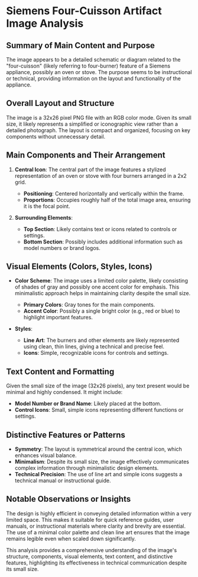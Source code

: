 # Siemens Four-Cuisson Artifact Image Analysis

## Summary of Main Content and Purpose
The image appears to be a detailed schematic or diagram related to the "four-cuisson" (likely referring to four-burner) feature of a Siemens appliance, possibly an oven or stove. The purpose seems to be instructional or technical, providing information on the layout and functionality of the appliance.

## Overall Layout and Structure
The image is a 32x26 pixel PNG file with an RGB color mode. Given its small size, it likely represents a simplified or iconographic view rather than a detailed photograph. The layout is compact and organized, focusing on key components without unnecessary detail.

## Main Components and Their Arrangement

1. **Central Icon**: The central part of the image features a stylized representation of an oven or stove with four burners arranged in a 2x2 grid.
    - **Positioning**: Centered horizontally and vertically within the frame.
    - **Proportions**: Occupies roughly half of the total image area, ensuring it is the focal point.

2. **Surrounding Elements**:
    - **Top Section**: Likely contains text or icons related to controls or settings.
    - **Bottom Section**: Possibly includes additional information such as model numbers or brand logos.

## Visual Elements (Colors, Styles, Icons)

- **Color Scheme**: The image uses a limited color palette, likely consisting of shades of gray and possibly one accent color for emphasis. This minimalistic approach helps in maintaining clarity despite the small size.
    - **Primary Colors**: Gray tones for the main components.
    - **Accent Color**: Possibly a single bright color (e.g., red or blue) to highlight important features.

- **Styles**:
    - **Line Art**: The burners and other elements are likely represented using clean, thin lines, giving a technical and precise feel.
    - **Icons**: Simple, recognizable icons for controls and settings.

## Text Content and Formatting

Given the small size of the image (32x26 pixels), any text present would be minimal and highly condensed. It might include:
- **Model Number or Brand Name**: Likely placed at the bottom.
- **Control Icons**: Small, simple icons representing different functions or settings.

## Distinctive Features or Patterns

- **Symmetry**: The layout is symmetrical around the central icon, which enhances visual balance.
- **Minimalism**: Despite its small size, the image effectively communicates complex information through minimalistic design elements.
- **Technical Precision**: The use of line art and simple icons suggests a technical manual or instructional guide.

## Notable Observations or Insights

The design is highly efficient in conveying detailed information within a very limited space. This makes it suitable for quick reference guides, user manuals, or instructional materials where clarity and brevity are essential. The use of a minimal color palette and clean line art ensures that the image remains legible even when scaled down significantly.

This analysis provides a comprehensive understanding of the image's structure, components, visual elements, text content, and distinctive features, highlighting its effectiveness in technical communication despite its small size.